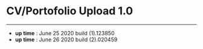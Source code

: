 # CV/Portofolio Upload 1.0
---
* **up time** : June 25 2020 build (1).123850
* **up time** : June 26 2020 build (2).020459